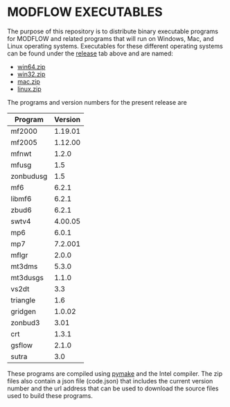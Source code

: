 # MODFLOW EXECUTABLES

The purpose of this repository is to distribute binary executable programs for MODFLOW and related programs that will run on Windows, Mac, and Linux operating systems.  Executables for these different operating systems can be found under the [release](https://github.com/MODFLOW-USGS/executables/releases) tab above and are named:

* [win64.zip](https://github.com/MODFLOW-USGS/executables/releases/download/6.0/win64.zip)
* [win32.zip](https://github.com/MODFLOW-USGS/executables/releases/download/6.0/win32.zip)
* [mac.zip](https://github.com/MODFLOW-USGS/executables/releases/download/6.0/mac.zip)
* [linux.zip](https://github.com/MODFLOW-USGS/executables/releases/download/6.0/linux.zip)

The programs and version numbers for the present release are

| Program    | Version   |
|---         |---|
| mf2000 | 1.19.01 |
| mf2005 | 1.12.00 |
| mfnwt | 1.2.0 |
| mfusg | 1.5 |
| zonbudusg | 1.5 |
| mf6 | 6.2.1 |
| libmf6 | 6.2.1 |
| zbud6 | 6.2.1 |
| swtv4 | 4.00.05 |
| mp6 | 6.0.1 |
| mp7 | 7.2.001 |
| mflgr | 2.0.0 |
| mt3dms | 5.3.0 |
| mt3dusgs | 1.1.0 |
| vs2dt | 3.3 |
| triangle | 1.6 |
| gridgen | 1.0.02 |
| zonbud3 | 3.01 |
| crt | 1.3.1 |
| gsflow | 2.1.0 |
| sutra | 3.0 |





These programs are compiled using [pymake](https://github.com/modflowpy/pymake) and the Intel compiler. The zip files also contain a json file (code.json) that includes the current version number and the url address that can be used to download the source files used to build these programs.

